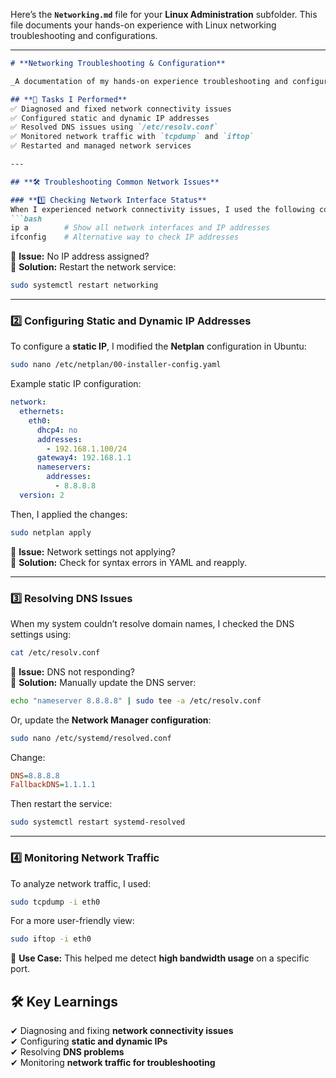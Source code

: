 Here’s the **`Networking.md`** file for your **Linux Administration** subfolder. This file documents your hands-on experience with Linux networking troubleshooting and configurations.  

---

```md
# **Networking Troubleshooting & Configuration**  

_A documentation of my hands-on experience troubleshooting and configuring networking in Linux._  

## **📌 Tasks I Performed**  
✅ Diagnosed and fixed network connectivity issues  
✅ Configured static and dynamic IP addresses  
✅ Resolved DNS issues using `/etc/resolv.conf`  
✅ Monitored network traffic with `tcpdump` and `iftop`  
✅ Restarted and managed network services  

---

## **🛠 Troubleshooting Common Network Issues**  

### **1️⃣ Checking Network Interface Status**  
When I experienced network connectivity issues, I used the following commands to check the status of my network interfaces:  
```bash
ip a        # Show all network interfaces and IP addresses
ifconfig    # Alternative way to check IP addresses
```
🔹 **Issue:** No IP address assigned?  
🔹 **Solution:** Restart the network service:  
```bash
sudo systemctl restart networking
```

---

### **2️⃣ Configuring Static and Dynamic IP Addresses**  
To configure a **static IP**, I modified the **Netplan** configuration in Ubuntu:  
```bash
sudo nano /etc/netplan/00-installer-config.yaml
```
Example static IP configuration:  
```yaml
network:
  ethernets:
    eth0:
      dhcp4: no
      addresses:
        - 192.168.1.100/24
      gateway4: 192.168.1.1
      nameservers:
        addresses:
          - 8.8.8.8
  version: 2
```
Then, I applied the changes:  
```bash
sudo netplan apply
```
🔹 **Issue:** Network settings not applying?  
🔹 **Solution:** Check for syntax errors in YAML and reapply.

---

### **3️⃣ Resolving DNS Issues**  
When my system couldn’t resolve domain names, I checked the DNS settings using:  
```bash
cat /etc/resolv.conf
```
🔹 **Issue:** DNS not responding?  
🔹 **Solution:** Manually update the DNS server:  
```bash
echo "nameserver 8.8.8.8" | sudo tee -a /etc/resolv.conf
```
Or, update the **Network Manager configuration**:  
```bash
sudo nano /etc/systemd/resolved.conf
```
Change:  
```ini
DNS=8.8.8.8
FallbackDNS=1.1.1.1
```
Then restart the service:  
```bash
sudo systemctl restart systemd-resolved
```

---

### **4️⃣ Monitoring Network Traffic**  
To analyze network traffic, I used:  
```bash
sudo tcpdump -i eth0
```
For a more user-friendly view:  
```bash
sudo iftop -i eth0
```
🔹 **Use Case:** This helped me detect **high bandwidth usage** on a specific port.


## **🛠 Key Learnings**  
✔ Diagnosing and fixing **network connectivity issues**  
✔ Configuring **static and dynamic IPs**  
✔ Resolving **DNS problems**  
✔ Monitoring **network traffic for troubleshooting**  

